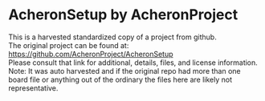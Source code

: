 
# AcheronSetup by AcheronProject  
This is a harvested standardized copy of a project from github.  
The original project can be found at:  
https://github.com/AcheronProject/AcheronSetup  
Please consult that link for additional, details, files, and license information.  
Note: It was auto harvested and if the original repo had more than one board file or anything out of the ordinary the files here are likely not representative.  
    
